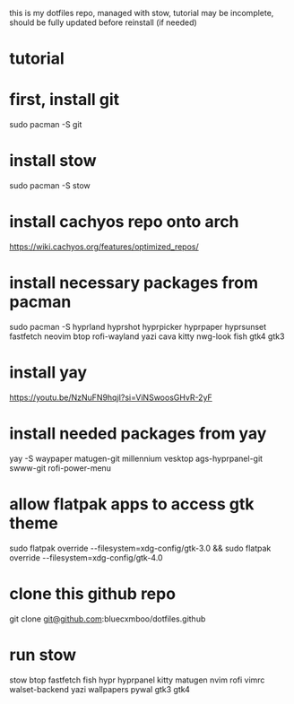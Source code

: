 this is my dotfiles repo, managed with stow, tutorial may be incomplete, should be fully updated before reinstall (if needed)
# tutorial
# first, install git
 sudo pacman -S git

# install stow 
 sudo pacman -S stow

# install cachyos repo onto arch 
https://wiki.cachyos.org/features/optimized_repos/

# install necessary packages from pacman 
 sudo pacman -S hyprland hyprshot hyprpicker hyprpaper hyprsunset fastfetch neovim btop rofi-wayland yazi cava kitty nwg-look fish gtk4 gtk3

# install yay
https://youtu.be/NzNuFN9hqjI?si=ViNSwoosGHvR-2yF

# install needed packages from yay
 yay -S waypaper matugen-git millennium vesktop ags-hyprpanel-git swww-git rofi-power-menu 
# allow flatpak apps to access gtk theme
sudo flatpak override --filesystem=xdg-config/gtk-3.0 && sudo flatpak override --filesystem=xdg-config/gtk-4.0
# clone this github repo
git clone git@github.com:bluecxmboo/dotfiles.github

# run stow 
stow btop fastfetch fish hypr hyprpanel kitty matugen nvim rofi vimrc walset-backend yazi wallpapers pywal gtk3 gtk4 
